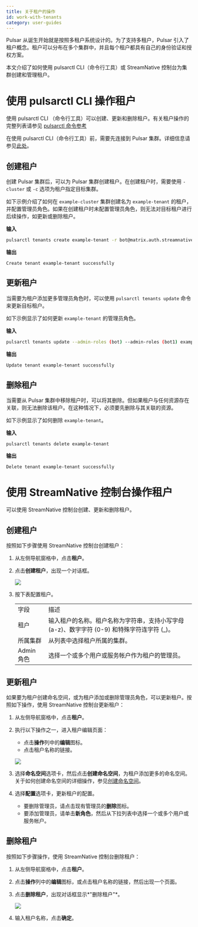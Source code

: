 ```yaml
---
title: 关于租户的操作
id: work-with-tenants
category: user-guides
---
```


Pulsar 从诞生开始就是按照多租户系统设计的。为了支持多租户，Pulsar 引入了租户概念。租户可以分布在多个集群中，并且每个租户都具有自己的身份验证和授权方案。

本文介绍了如何使用 pulsarctl CLI（命令行工具）或 StreamNative 控制台为集群创建和管理租户。

# 使用 pulsarctl CLI 操作租户  

使用 pulsarctl CLI （命令行工具）可以创建、更新和删除租户。有关租户操作的完整列表请参见  [pulsarctl 命令参考](https://docs.streamnative.io/pulsarctl/v2.7.0.7/#-em-update-em--32)

在使用 pulsarctl CLI（命令行工具）前，需要先连接到 Pulsar 集群。详细信息请参见[此处](/user-guides/connect/connect-pulsar-cluster/cli-tools/connect-pulsarctl.md)。

## 创建租户

创建 Pulsar 集群后，可以为 Pulsar 集群创建租户。在创建租户时，需要使用 `-cluster` 或 `-c` 选项为租户指定目标集群。

如下示例介绍了如何在 `example-cluster` 集群创建名为 `example-tenant` 的租户，并配置管理员角色。如果在创建租户时未配置管理员角色，则无法对目标租户进行后续操作，如更新或删除租户。

**输入**

```bash
pulsarctl tenants create example-tenant -r bot@matrix.auth.streamnative -c example-cluster
```

**输出**

```shell
Create tenant example-tenant successfully
```

## 更新租户

当需要为租户添加更多管理员角色时，可以使用 `pulsarctl tenants update` 命令来更新目标租户。

如下示例显示了如何更新 `example-tenant` 的管理员角色。

**输入**

```bash
pulsarctl tenants update --admin-roles (bot) --admin-roles (bot1) example-tenant -c example-cluster
```

**输出**

```bash
Update tenant example-tenant successfully
```

## 删除租户

当需要从 Pulsar 集群中移除租户时，可以将其删除。但如果租户与任何资源存在关联，则无法删除该租户。在这种情况下，必须要先删除与其关联的资源。

如下示例显示了如何删除 `example-tenant`。

**输入**

```
pulsarctl tenants delete example-tenant
```

**输出**

```
Delete tenant example-tenant successfully
```

# 使用 StreamNative 控制台操作租户

可以使用 StreamNative 控制台创建、更新和删除租户。

## 创建租户

按照如下步骤使用 StreamNative 控制台创建租户：

1. 从左侧导航窗格中，点击**租户**。

2. 点击**创建租户**，出现一个对话框。

    ![](../../../image/create-tenant.png)

3. 按下表配置租户。

    <table>
    <tr>
    <td>
    字段
    </td>
    <td>描述
    </td>
    </tr>
    <tr>
    <td>租户
    </td>
    <td>
    输入租户的名称。租户名称为字符串，支持小写字母 (a-z)、数字字符 (0-9) 和特殊字符连字符 (_)。
    </td>
    </tr>
    <tr>
    <td>所属集群
    </td>
    <td>
    从列表中选择租户所属的集群。
    </td>
    </tr>
    <tr>
    <td>Admin 角色
    </td>
    <td>
    选择一个或多个用户或服务帐户作为租户的管理员。
    </td>
    </tr>
    </table>

## 更新租户

如果要为租户创建命名空间，或为租户添加或删除管理员角色，可以更新租户。按照如下操作，使用 StreamNative 控制台更新租户：

1. 从左侧导航窗格中，点击**租户**。

2. 执行以下操作之一，进入租户编辑页面：

   - 点击**操作**列中的**编辑**图标。
   - 点击租户名称的链接。

   ![](../../../image/edit-tenant.png)

3. 选择**命名空间**选项卡，然后点击**创建命名空间**，为租户添加更多的命名空间。关于如何创建命名空间的详细操作，参见[创建命名空间](/user-guides/admin/work-with-namespaces.md#创建命名空间)。

4. 选择**配置**选项卡，更新租户的配置。

   * 要删除管理员，请点击现有管理员的**删除**图标。
   * 要添加管理员，请单击**新角色**，然后从下拉列表中选择一个或多个用户或服务帐户。

## 删除租户

按照如下步骤操作，使用 StreamNative 控制台删除租户：

1. 从左侧导航窗格中，点击**租户**。

2. 点击**操作**列中的**编辑**图标，或点击租户名称的链接，然后出现一个页面。

3. 点击**删除租户**，出现对话框显示*"删除租户"*。

   ![](../../../image/delete-tenant.png)

4. 输入租户名称，点击**确定**。